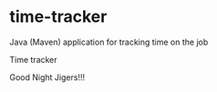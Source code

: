 # time-tracker
Java (Maven) application for tracking time on the job

Time tracker

Good Night Jigers!!!
